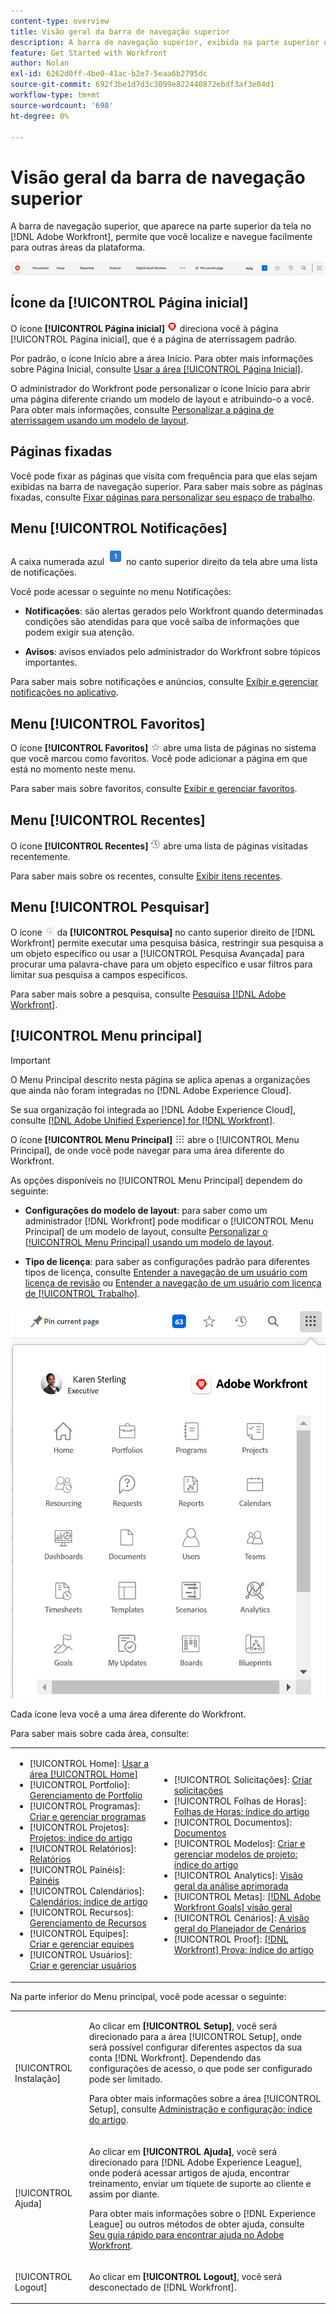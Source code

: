 ```yaml
---
content-type: overview
title: Visão geral da barra de navegação superior
description: A barra de navegação superior, exibida na parte superior da tela no [!DNL Adobe Workfront] , permite localizar e navegar facilmente em outras áreas da plataforma.
feature: Get Started with Workfront
author: Nolan
exl-id: 6262d0ff-4be0-41ac-b2e7-5eaa6b2795dc
source-git-commit: 692f3be1d7d3c3099e822440872ebdf3af3e04d1
workflow-type: tm+mt
source-wordcount: '698'
ht-degree: 0%

---
```


# Visão geral da barra de navegação superior

<!--Audited: 01/2024-->

A barra de navegação superior, que aparece na parte superior da tela no [!DNL Adobe Workfront], permite que você localize e navegue facilmente para outras áreas da plataforma.

![Barra de navegação superior](assets/global-navigation-bar.png)

## Ícone da [!UICONTROL Página inicial]

O ícone **[!UICONTROL Página inicial]** ![](assets/home-icon.png) direciona você à página [!UICONTROL Página inicial], que é a página de aterrissagem padrão.

Por padrão, o ícone Início abre a área Início. Para obter mais informações sobre Página Inicial, consulte [Usar a área [!UICONTROL Página Inicial]](../../workfront-basics/using-home/using-the-home-area/use-the-home-area.md).

O administrador do Workfront pode personalizar o ícone Início para abrir uma página diferente criando um modelo de layout e atribuindo-o a você. Para obter mais informações, consulte [Personalizar a página de aterrissagem usando um modelo de layout](/help/quicksilver/administration-and-setup/customize-workfront/use-layout-templates/customize-landing-page.md).

## Páginas fixadas

Você pode fixar as páginas que visita com frequência para que elas sejam exibidas na barra de navegação superior. Para saber mais sobre as páginas fixadas, consulte [Fixar páginas para personalizar seu espaço de trabalho](../../workfront-basics/the-new-workfront-experience/pin-pages.md).

<!--
## [!UICONTROL Help] menu

The **[!UICONTROL Help]** menu allows you to search for help with a specific task, find more information on using [!DNL Workfront], view content related to the page you are currently on, or submit feedback about your experience.

To learn more about the Help menu, see [Access [!DNL Adobe Workfront] help](../../workfront-basics/navigate-workfront/workfront-navigation/access-workfront-help.md).
-->

## Menu [!UICONTROL Notificações]

A caixa numerada azul ![](assets/notifications-icon.png) no canto superior direito da tela abre uma lista de notificações.

Você pode acessar o seguinte no menu Notificações:

* **Notificações**: são alertas gerados pelo Workfront quando determinadas condições são atendidas para que você saiba de informações que podem exigir sua atenção.

* **Avisos**: avisos enviados pelo administrador do Workfront sobre tópicos importantes.

Para saber mais sobre notificações e anúncios, consulte [Exibir e gerenciar notificações no aplicativo](../../workfront-basics/using-notifications/view-and-manage-in-app-notifications.md).

## Menu [!UICONTROL Favoritos]

O ícone **[!UICONTROL Favoritos]** ![Favoritos](assets/favorites-icon-62x55.png) abre uma lista de páginas no sistema que você marcou como favoritos. Você pode adicionar a página em que está no momento neste menu.

Para saber mais sobre favoritos, consulte [Exibir e gerenciar favoritos](../../workfront-basics/navigate-workfront/recent-and-favorites/view-and-manage-favorites.md).

## Menu [!UICONTROL Recentes]

O ícone **[!UICONTROL Recentes]** ![[!UICONTROL Recentes]](assets/recents-icon-40x43.png) abre uma lista de páginas visitadas recentemente.

Para saber mais sobre os recentes, consulte [Exibir itens recentes](../../workfront-basics/navigate-workfront/recent-and-favorites/view-recent-items.md).

## Menu [!UICONTROL Pesquisar]

O ícone ![](assets/search-icon.png) da **[!UICONTROL Pesquisa]** no canto superior direito de [!DNL Workfront] permite executar uma pesquisa básica, restringir sua pesquisa a um objeto específico ou usar a [!UICONTROL Pesquisa Avançada] para procurar uma palavra-chave para um objeto específico e usar filtros para limitar sua pesquisa a campos específicos.

Para saber mais sobre a pesquisa, consulte [Pesquisa [!DNL Adobe Workfront]](../../workfront-basics/navigate-workfront/search/search-workfront.md).

## [!UICONTROL Menu principal]

>[!IMPORTANT]
>
>O Menu Principal descrito nesta página se aplica apenas a organizações que ainda não foram integradas no [!DNL Adobe Experience Cloud].
>
> Se sua organização foi integrada ao [!DNL Adobe Experience Cloud], consulte [[!DNL Adobe Unified Experience] for [!DNL Workfront]](/help/quicksilver/workfront-basics/navigate-workfront/workfront-navigation/adobe-unified-experience.md).

O ícone **[!UICONTROL Menu Principal]** ![Menu Principal](assets/main-menu-icon.png) abre o [!UICONTROL Menu Principal], de onde você pode navegar para uma área diferente do Workfront.

As opções disponíveis no [!UICONTROL Menu Principal] dependem do seguinte:

* **Configurações do modelo de layout**: para saber como um administrador [!DNL Workfront] pode modificar o [!UICONTROL Menu Principal] de um modelo de layout, consulte [Personalizar o [!UICONTROL Menu Principal] usando um modelo de layout](../../administration-and-setup/customize-workfront/use-layout-templates/customize-main-menu.md).

* **Tipo de licença**: para saber as configurações padrão para diferentes tipos de licença, consulte [Entender a navegação de um usuário com licença de revisão](../../workfront-basics/navigate-workfront/workfront-navigation/reviewer-global-navigation-bar.md) ou [Entender a navegação de um usuário com licença de [!UICONTROL Trabalho]](../../workfront-basics/navigate-workfront/workfront-navigation/worker-global-navigation-bar.md).

![Opções do menu principal](assets/main-menu-options-350x481.png)

Cada ícone leva você a uma área diferente do Workfront.

Para saber mais sobre cada área, consulte:

<!--
<p data-mc-conditions="QuicksilverOrClassic.Draft mode">(NOTE: Update screenshot and add icons for new products/features.)</p>
-->

<table style="table-layout:auto"> 
 <col> 
 <col> 
 <tbody> 
  <tr> 
   <td> 
    <ul> 
     <li>[!UICONTROL Home]: <a href="../../workfront-basics/using-home/using-the-home-area/use-the-home-area.md" class="MCXref xref">Usar a área [!UICONTROL Home]</a></li> 
     <li>[!UICONTROL Portfolio]: <a href="../../manage-work/portfolios/portfolio-management-overview.md" class="MCXref xref">Gerenciamento de Portfolio</a></li> 
     <li>[!UICONTROL Programas]: <a href="../../manage-work/portfolios/create-and-manage-programs/create-and-manage-programs.md" class="MCXref xref">Criar e gerenciar programas </a></li> 
     <li>[!UICONTROL Projetos]: <a href="../../manage-work/projects/projects-overview.md" class="MCXref xref">Projetos: índice do artigo</a></li> 
     <li>[!UICONTROL Relatórios]: <a href="../../reports-and-dashboards/reports/reports-overview.md" class="MCXref xref">Relatórios</a></li> 
     <li>[!UICONTROL Painéis]: <a href="../../reports-and-dashboards/dashboards/dashboards-overview.md" class="MCXref xref">Painéis</a></li> 
     <li>[!UICONTROL Calendários]: <a href="../../reports-and-dashboards/reports/calendars/calendars.md" class="MCXref xref">Calendários: índice de artigo</a></li> 
     <li>[!UICONTROL Recursos]: <a href="../../resource-mgmt/resource-mgmt-overview/resource-management-overview.md" class="MCXref xref">Gerenciamento de Recursos </a></li> 
     <li>[!UICONTROL Equipes]: <a href="../../people-teams-and-groups/create-and-manage-teams/create-and-mange-teams.md" class="MCXref xref">Criar e gerenciar equipes</a></li> 
     <li>[!UICONTROL Usuários]: <a href="../../administration-and-setup/add-users/create-and-manage-users/create-and-manage-users.md" class="MCXref xref">Criar e gerenciar usuários</a></li> 
    </ul> </td> 
   <td> 
    <ul> 
     <li>[!UICONTROL Solicitações]: <a href="../../manage-work/requests/create-requests/create-requests.md" class="MCXref xref">Criar solicitações</a></li> 
     <li>[!UICONTROL Folhas de Horas]: <a href="../../timesheets/timesheets-all.md" class="MCXref xref">Folhas de Horas: índice do artigo</a></li> 
     <li>[!UICONTROL Documentos]: <a href="../../documents/documents-overview.md" class="MCXref xref">Documentos</a></li> 
     <li>[!UICONTROL Modelos]: <a href="../../manage-work/projects/create-and-manage-templates/create-manage-templates.md" class="MCXref xref">Criar e gerenciar modelos de projeto: índice do artigo</a></li> 
     <li>[!UICONTROL Analytics]: <a href="../../enhanced-analytics/enhanced-analytics-overview.md" class="MCXref xref">Visão geral da análise aprimorada</a></li> 
     <li>[!UICONTROL Metas]: <a href="../../workfront-goals/goal-management/wf-goals-overview.md" class="MCXref xref">[!DNL Adobe Workfront Goals] visão geral</a></li> 
     <li>[!UICONTROL Cenários]: <a href="../../scenario-planner/scenario-planner-overview.md" class="MCXref xref">A visão geral do Planejador de Cenários</a></li> 
     <li>[!UICONTROL Proof]: <a href="../../workfront-proof/workfront-proof.md" class="MCXref xref">[!DNL Workfront] Prova: índice do artigo</a></li> 
    </ul> </td> 
  </tr> 
 </tbody> 
</table>

Na parte inferior do Menu principal, você pode acessar o seguinte:

<table style="table-layout:auto"> 
 <col> 
 <col> 
 <tbody> 
  <tr> 
   <td> <p class="bold">[!UICONTROL Instalação]</p> </td> 
   <td> <p>Ao clicar em <b>[!UICONTROL Setup]</b>, você será direcionado para a área [!UICONTROL Setup], onde será possível configurar diferentes aspectos da sua conta [!DNL Workfront]. Dependendo das configurações de acesso, o que pode ser configurado pode ser limitado.</p> <p>Para obter mais informações sobre a área [!UICONTROL Setup], consulte <a href="../../administration-and-setup/administration-and-setup.md" class="MCXref xref">Administração e configuração: índice do artigo</a>.</p> </td> 
  </tr> 
  <tr> 
   <td> <p class="bold">[!UICONTROL Ajuda]</p> </td> 
   <td> <p>Ao clicar em <b>[!UICONTROL Ajuda]</b>, você será direcionado para [!DNL Adobe Experience League], onde poderá acessar artigos de ajuda, encontrar treinamento, enviar um tíquete de suporte ao cliente e assim por diante.</p> <p>Para obter mais informações sobre o [!DNL Experience League] ou outros métodos de obter ajuda, consulte <a href="../../workfront-basics/tips-tricks-and-troubleshooting/guide-for-help-in-workfront.md" class="MCXref xref">Seu guia rápido para encontrar ajuda no Adobe Workfront</a>.</p> </td> 
  </tr>

<tr> 
   <td> <p class="bold">[!UICONTROL Logout]</p> </td> 
   <td>Ao clicar em <b>[!UICONTROL Logout]</b>, você será desconectado de [!DNL Workfront].</td> 
  </tr> 
 </tbody> 
</table>
